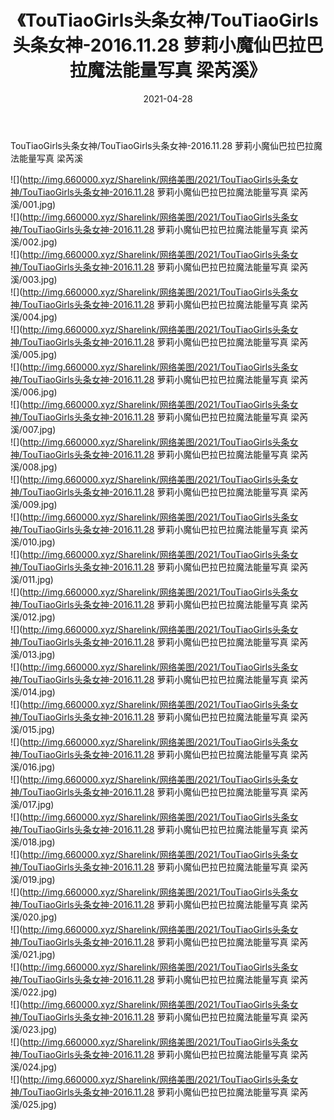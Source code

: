 ﻿---
layout: post
title:  《TouTiaoGirls头条女神/TouTiaoGirls头条女神-2016.11.28 萝莉小魔仙巴拉巴拉魔法能量写真 梁芮溪》
date:   2021-04-28
img: http://img.660000.xyz/Sharelink/网络美图/2021/TouTiaoGirls头条女神/TouTiaoGirls头条女神-2016.11.28 萝莉小魔仙巴拉巴拉魔法能量写真 梁芮溪/000.jpg
categories: [美女, 清纯, 唯美]
---

TouTiaoGirls头条女神/TouTiaoGirls头条女神-2016.11.28 萝莉小魔仙巴拉巴拉魔法能量写真 梁芮溪

 ![](http://img.660000.xyz/Sharelink/网络美图/2021/TouTiaoGirls头条女神/TouTiaoGirls头条女神-2016.11.28 萝莉小魔仙巴拉巴拉魔法能量写真 梁芮溪/001.jpg) <br>![](http://img.660000.xyz/Sharelink/网络美图/2021/TouTiaoGirls头条女神/TouTiaoGirls头条女神-2016.11.28 萝莉小魔仙巴拉巴拉魔法能量写真 梁芮溪/002.jpg) <br>![](http://img.660000.xyz/Sharelink/网络美图/2021/TouTiaoGirls头条女神/TouTiaoGirls头条女神-2016.11.28 萝莉小魔仙巴拉巴拉魔法能量写真 梁芮溪/003.jpg) <br>![](http://img.660000.xyz/Sharelink/网络美图/2021/TouTiaoGirls头条女神/TouTiaoGirls头条女神-2016.11.28 萝莉小魔仙巴拉巴拉魔法能量写真 梁芮溪/004.jpg) <br>![](http://img.660000.xyz/Sharelink/网络美图/2021/TouTiaoGirls头条女神/TouTiaoGirls头条女神-2016.11.28 萝莉小魔仙巴拉巴拉魔法能量写真 梁芮溪/005.jpg) <br>![](http://img.660000.xyz/Sharelink/网络美图/2021/TouTiaoGirls头条女神/TouTiaoGirls头条女神-2016.11.28 萝莉小魔仙巴拉巴拉魔法能量写真 梁芮溪/006.jpg) <br>![](http://img.660000.xyz/Sharelink/网络美图/2021/TouTiaoGirls头条女神/TouTiaoGirls头条女神-2016.11.28 萝莉小魔仙巴拉巴拉魔法能量写真 梁芮溪/007.jpg) <br>![](http://img.660000.xyz/Sharelink/网络美图/2021/TouTiaoGirls头条女神/TouTiaoGirls头条女神-2016.11.28 萝莉小魔仙巴拉巴拉魔法能量写真 梁芮溪/008.jpg) <br>![](http://img.660000.xyz/Sharelink/网络美图/2021/TouTiaoGirls头条女神/TouTiaoGirls头条女神-2016.11.28 萝莉小魔仙巴拉巴拉魔法能量写真 梁芮溪/009.jpg) <br>![](http://img.660000.xyz/Sharelink/网络美图/2021/TouTiaoGirls头条女神/TouTiaoGirls头条女神-2016.11.28 萝莉小魔仙巴拉巴拉魔法能量写真 梁芮溪/010.jpg) <br>![](http://img.660000.xyz/Sharelink/网络美图/2021/TouTiaoGirls头条女神/TouTiaoGirls头条女神-2016.11.28 萝莉小魔仙巴拉巴拉魔法能量写真 梁芮溪/011.jpg) <br>![](http://img.660000.xyz/Sharelink/网络美图/2021/TouTiaoGirls头条女神/TouTiaoGirls头条女神-2016.11.28 萝莉小魔仙巴拉巴拉魔法能量写真 梁芮溪/012.jpg) <br>![](http://img.660000.xyz/Sharelink/网络美图/2021/TouTiaoGirls头条女神/TouTiaoGirls头条女神-2016.11.28 萝莉小魔仙巴拉巴拉魔法能量写真 梁芮溪/013.jpg) <br>![](http://img.660000.xyz/Sharelink/网络美图/2021/TouTiaoGirls头条女神/TouTiaoGirls头条女神-2016.11.28 萝莉小魔仙巴拉巴拉魔法能量写真 梁芮溪/014.jpg) <br>![](http://img.660000.xyz/Sharelink/网络美图/2021/TouTiaoGirls头条女神/TouTiaoGirls头条女神-2016.11.28 萝莉小魔仙巴拉巴拉魔法能量写真 梁芮溪/015.jpg) <br>![](http://img.660000.xyz/Sharelink/网络美图/2021/TouTiaoGirls头条女神/TouTiaoGirls头条女神-2016.11.28 萝莉小魔仙巴拉巴拉魔法能量写真 梁芮溪/016.jpg) <br>![](http://img.660000.xyz/Sharelink/网络美图/2021/TouTiaoGirls头条女神/TouTiaoGirls头条女神-2016.11.28 萝莉小魔仙巴拉巴拉魔法能量写真 梁芮溪/017.jpg) <br>![](http://img.660000.xyz/Sharelink/网络美图/2021/TouTiaoGirls头条女神/TouTiaoGirls头条女神-2016.11.28 萝莉小魔仙巴拉巴拉魔法能量写真 梁芮溪/018.jpg) <br>![](http://img.660000.xyz/Sharelink/网络美图/2021/TouTiaoGirls头条女神/TouTiaoGirls头条女神-2016.11.28 萝莉小魔仙巴拉巴拉魔法能量写真 梁芮溪/019.jpg) <br>![](http://img.660000.xyz/Sharelink/网络美图/2021/TouTiaoGirls头条女神/TouTiaoGirls头条女神-2016.11.28 萝莉小魔仙巴拉巴拉魔法能量写真 梁芮溪/020.jpg) <br>![](http://img.660000.xyz/Sharelink/网络美图/2021/TouTiaoGirls头条女神/TouTiaoGirls头条女神-2016.11.28 萝莉小魔仙巴拉巴拉魔法能量写真 梁芮溪/021.jpg) <br>![](http://img.660000.xyz/Sharelink/网络美图/2021/TouTiaoGirls头条女神/TouTiaoGirls头条女神-2016.11.28 萝莉小魔仙巴拉巴拉魔法能量写真 梁芮溪/022.jpg) <br>![](http://img.660000.xyz/Sharelink/网络美图/2021/TouTiaoGirls头条女神/TouTiaoGirls头条女神-2016.11.28 萝莉小魔仙巴拉巴拉魔法能量写真 梁芮溪/023.jpg) <br>![](http://img.660000.xyz/Sharelink/网络美图/2021/TouTiaoGirls头条女神/TouTiaoGirls头条女神-2016.11.28 萝莉小魔仙巴拉巴拉魔法能量写真 梁芮溪/024.jpg) <br>![](http://img.660000.xyz/Sharelink/网络美图/2021/TouTiaoGirls头条女神/TouTiaoGirls头条女神-2016.11.28 萝莉小魔仙巴拉巴拉魔法能量写真 梁芮溪/025.jpg) <br>